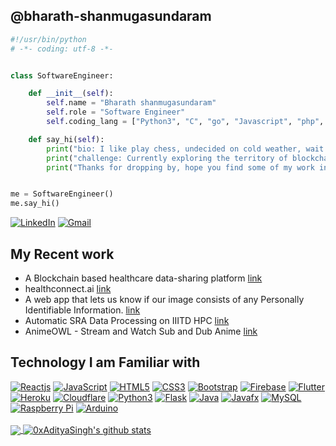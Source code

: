 ## @bharath-shanmugasundaram

```python
#!/usr/bin/python
# -*- coding: utf-8 -*-


class SoftwareEngineer:

    def __init__(self):
        self.name = "Bharath shanmugasundaram"
        self.role = "Software Engineer"
        self.coding_lang = ["Python3", "C", "go", "Javascript", "php", "HTML","CSS"]

    def say_hi(self):
        print("bio: I like play chess, undecided on cold weather, wait wrong site... I'm a software engineer.")
        print("challenge: Currently exploring the territory of blockchain and ai.")
        print("Thanks for dropping by, hope you find some of my work interesting.")


me = SoftwareEngineer()
me.say_hi()
```
[![LinkedIn](https://img.shields.io/badge/-LinkedIn-blue?style=social&logo=linkedin&link=https://www.linkedin.com/in/bharath-s88/)](https://www.linkedin.com/in/bharath-s88/)
[![Gmail](https://img.shields.io/badge/-Gmail-red?style=social&logo=gmail&link=mailto:sb88harath8@gmail.com)](mailto:sb88harath8@gmail.com)

## My Recent work

- A Blockchain based healthcare data-sharing platform [link](https://github.com/0xAdityaSingh/EHR-Hyperledger)
- healthconnect.ai [link](https://github.com/0xAdityaSingh/healthconnect.ai)
- A web app that lets us know if our image consists of any Personally Identifiable Information. [link](https://www.youtube.com/watch?v=leNQMczbnTs)
- Automatic SRA Data Processing on IIITD HPC [link](https://sites.google.com/iiitd.ac.in/sraautomation/home)
- AnimeOWL - Stream and Watch Sub and Dub Anime [link](https://0xAdityaSingh.github.io/AnimeOWL/)

## Technology I am Familiar with

[![Reactjs](https://img.shields.io/badge/-ReactJS-black?style=social&logo=react&link=https://github.com/bharath-shanmugasundaram/)](https://github.com/bharath-shanmugasundaram/)
[![JavaScript](https://img.shields.io/badge/-JavaScript-green?style=social&logo=javascript&link=https://github.com/bharath-shanmugasundaram/)](https://github.com/bharath-shanmugasundaram/)
[![HTML5](https://img.shields.io/badge/-HTML5-E34F26?style=social&logo=html5&link=https://github.com/bharath-shanmugasundaram/)](https://github.com/bharath-shanmugasundaram/)
[![CSS3](https://img.shields.io/badge/-CSS3-1572B6?style=social&logo=css3&link=https://github.com/bharath-shanmugasundaram/)](https://github.com/bharath-shanmugasundaram/)
[![Bootstrap](https://img.shields.io/badge/-Bootstrap-563D7C?style=social&logo=bootstrap&link=https://github.com/bharath-shanmugasundaram/)](https://github.com/bharath-shanmugasundaram/)
[![Firebase](https://img.shields.io/badge/-Firebase-blue?style=social&logo=firebase&link=https://github.com/bharath-shanmugasundaram/)](https://github.com/bharath-shanmugasundaram/)
[![Flutter](https://img.shields.io/badge/-Flutter-blue?style=social&logo=flutter&link=https://github.com/bharath-shanmugasundaram/)](https://github.com/bharath-shanmugasundaram/)
[![Heroku](https://img.shields.io/badge/-Heroku-430098?style=social&logo=heroku&link=https://github.com/bharath-shanmugasundaram/)](https://github.com/bharath-shanmugasundaram/)
[![Cloudflare](https://img.shields.io/badge/-Cloudflare-430098?style=social&logo=cloudflare&link=https://github.com/bharath-shanmugasundaram/)](https://github.com/bharath-shanmugasundaram/)
[![Python3](https://img.shields.io/badge/-Python3-green?style=social&logo=python&link=https://github.com/bharath-shanmugasundaram/)](https://github.com/bharath-shanmugasundaram/)
[![Flask](https://img.shields.io/badge/-Flask-grey?style=social&logo=flask&link=https://github.com/bharath-shanmugasundaram/)](https://github.com/bharath-shanmugasundaram/)
[![Java](https://img.shields.io/badge/-Java-orange?style=social&logo=java&link=https://github.com/bharath-shanmugasundaram/)](https://github.com/bharath-shanmugasundaram/)
[![Javafx](https://img.shields.io/badge/-JavaFX-blue?style=social&logo=java&link=https://github.com/bharath-shanmugasundaram/)](https://github.com/bharath-shanmugasundaram/)
[![MySQL](https://img.shields.io/badge/-MySQL-violet?style=social&logo=mysql&link=https://github.com/bharath-shanmugasundaram/)](https://github.com/bharath-shanmugasundaram/)
[![Raspberry Pi](https://img.shields.io/badge/-Raspberry%20Pi-C51A4A?style=social&logo=Raspberry-Pi&link=https://github.com/bharath-shanmugasundaram/)](https://github.com/bharath-shanmugasundaram/)
[![Arduino](https://img.shields.io/badge/-Arduino-black?style=social&logo=Arduino&link=https://github.com/bharath-shanmugasundaram/)](https://github.com/bharath-shanmugasundaram/)
<br />
<br />
<a href="https://gitstats.me/bharath-shanmugasundaram">
  <img align="center" src="https://github-readme-stats.vercel.app/api/top-langs/?username=0xAdityaSingh&count_private=true&theme=dark&title_color=11ab3a&hide=html,c%23" />
</a>
<a href="https://gitstats.me/bharath-shanmugasundaram">
  <img align="center" src="https://github-readme-stats.vercel.app/api?username=0xAdityaSingh&show_icons=true&count_private=true&theme=dark&title_color=11ab3a&line_height=40" alt="0xAdityaSingh's github stats" />
</a>
<br />
